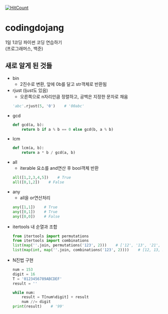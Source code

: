 [![HitCount](http://hits.dwyl.com/Sean-Parkk/codingdojang.svg)](http://hits.dwyl.com/Sean-Parkk/codingdojang)

# codingdojang
1일 1코딩 파이썬 코딩 연습하기  
(프로그래머스, 백준)

## 새로 알게 된 것들
* bin
  * 2진수로 변환, 앞에 0b를 달고 str객체로 반환됨
* rjust (ljust도 있음)
  * 오른쪽으로 n자리만큼 정렬하고, 공백은 지정한 문자로 채움
  ```python 
  'abc'.rjust(5, '0')    # '00abc'
  ```
* gcd
  ```python
  def gcd(a, b):
      return b if a % b == 0 else gcd(b, a % b)
  ```
* lcm
  ```python 
  def lcm(a, b):
      return a * b / gcd(a, b)
  ```
* all
  * iterable 요소를 and연산 후 bool객체 반환
  ```python
  all([1,2,3,4,5])    # True
  all([0,1,2])    # False
  ```
* any
  * all을 or연산처리
  ```python
  any([1,1])    # True
  any([0,1])    # True
  any([0,0])    # False
  ```
* itertools 내 순열과 조합
  ```python
  from itertools import permutations
  from itertools import combinations
  list(map(''.join, permutations('123', 2)))    # ['12', '13', '21', '23', '31', '32']
  list(map(int, map(''.join, combinations('123', 2))))    # [12, 13, 23]
  ```
* N진법 구현
  ```python
  num = 153
  digit = 16
  T = '0123456789ABCDEF'
  result = ''
  
  while num:
      result = T[num%digit] + result
      num //= digit
  print(result)    # '99'
  ```
